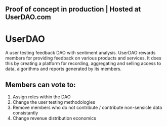 ## Proof of concept in production | Hosted at UserDAO.com

# UserDAO
A user testing feedback DAO with sentiment analysis. UserDAO rewards members for providing feedback on various products and services. It does this by creating a platform for recording, aggregating and selling access to data, algorithms and reports generated by its members. 

## Members can vote to:
1) Assign roles within the DAO 
2) Change the user testing methodologies 
3) Remove members who do not contribute / contribute non-sensicle data consistantly
4) Change revenue distribution economics


